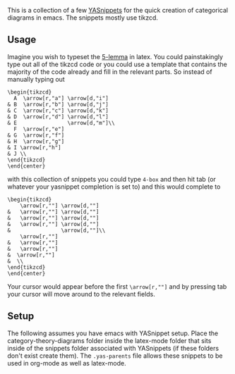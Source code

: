 This is a collection of a few [YASnippets](https://github.com/joaotavora/yasnippet) for the quick creation of
categorical diagrams in emacs. The snippets mostly use tikzcd.

## Usage

Imagine you wish to typeset the
[5-lemma](https://en.wikipedia.org/wiki/Five_lemma) in latex. You
could painstakingly type out all of the tikzcd code or you could use a
template that contains the majority of the code already and fill in
the relevant parts. So instead of manually typing out

```\begin{center}
\begin{tikzcd}
  A  \arrow[r,"a"] \arrow[d,"i"]
& B  \arrow[r,"b"] \arrow[d,"j"]
& C  \arrow[r,"c"] \arrow[d,"k"]
& D  \arrow[r,"d"] \arrow[d,"l"] 
& E                \arrow[d,"m"]\\
  F  \arrow[r,"e"]
& G  \arrow[r,"f"]
& H  \arrow[r,"g"]
& I \arrow[r,"h"]
& J \\
\end{tikzcd}
\end{center}
```

with this collection of snippets you could type `4-box` and then hit
tab (or whatever your yasnippet completion is set to) and this would
complete to

```\begin{center}
\begin{tikzcd}
    \arrow[r,""] \arrow[d,""]
&   \arrow[r,""] \arrow[d,""]
&   \arrow[r,""] \arrow[d,""]
&   \arrow[r,""] \arrow[d,""] 
&                \arrow[d,""]\\
    \arrow[r,""]
&   \arrow[r,""]
&   \arrow[r,""]
&  \arrow[r,""]
&  \\
\end{tikzcd}
\end{center}
```

Your cursor would appear before the first `\arrow[r,""]` and by
pressing tab your cursor will move around to the relevant fields.

## Setup 

The following assumes you have emacs with YASnippet setup. Place the
category-theory-diagrams folder inside the latex-mode folder that sits
inside of the snippets folder associated with YASnippets (if these
folders don't exist create them). The `.yas-parents` file allows these
snippets to be used in org-mode as well as latex-mode.

